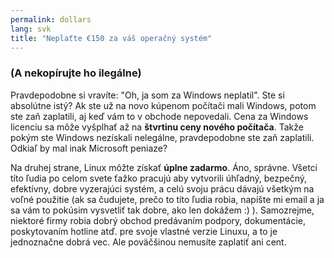 ```yaml
---
permalink: dollars
lang: svk
title: "Neplaťte €150 za váš operačný systém"
---
```


<h3>(A nekopírujte ho ilegálne)</h3>

Pravdepodobne si vravíte: "Oh, ja som za Windows neplatil".  Ste si absolútne istý? Ak ste už na novo kúpenom počítači mali Windows, potom ste zaň zaplatili, aj keď vám to v obchode nepovedali. Cena za Windows licenciu sa môže vyšplhať až na <b>štvrtinu ceny nového počítača</b>. Takže pokým ste Windows nezískali nelegálne, pravdepodobne ste zaň zaplatili. Odkiaľ by mal inak Microsoft peniaze?

Na druhej strane, Linux môžte získať <b>úplne zadarmo</b>. Áno, správne. Všetci títo ľudia po celom svete ťažko pracujú aby vytvorili úhľadný, bezpečný, efektívny, dobre vyzerajúci systém, a celú svoju prácu dávajú všetkým na voľné použitie (ak sa čudujete, prečo to títo ľudia robia, napíšte mi email a ja sa vám to pokúsim vysvetliť tak dobre, ako len dokážem :) ). Samozrejme, niektoré firmy robia dobrý obchod predávaním podpory, dokumentácie, poskytovaním hotline atď. pre svoje vlastné verzie Linuxu, a to je jednoznačne dobrá vec. Ale poväčšinou nemusíte zaplatiť ani cent.




